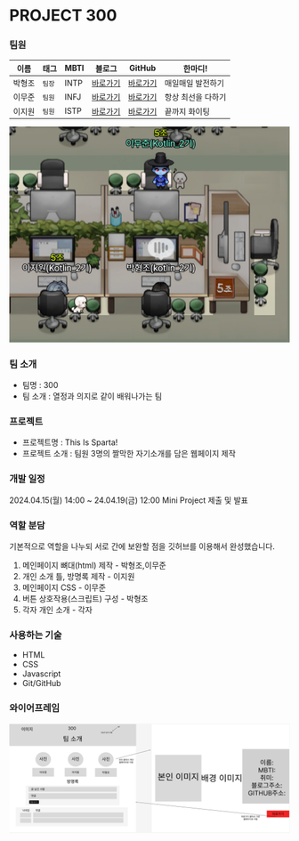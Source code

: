 # PROJECT 300

### 팀원

|이름|태그|MBTI|블로그|GitHub|한마디!|
|------|---|---|---|---|---|
|박형조|<code>팀장</code>|INTP|[바로가기](https://hjpkotlin2024.tistory.com/)|[바로가기](https://github.com/kotlin2024/sparta)|매일매일 발전하기|
|이무준|<code>팀원</code>|INFJ|[바로가기](https://moomoo11.tistory.com/)|[바로가기](https://github.com/Moo-moo-11)|항상 최선을 다하기|
|이지원|<code>팀원</code>|ISTP|[바로가기](https://velog.io/@vptl7211/posts)|[바로가기](https://github.com/gooddle)|끝까지 화이팅|

![Picture](groupphoto.PNG)


### 팀 소개

- 팀명 : 300
- 팀 소개 :  열정과 의지로 같이 배워나가는 팀


### 프로젝트

- 프로젝트명 :  This Is Sparta!
- 프로젝트 소개 :  팀원 3명의 짤막한 자기소개를 담은 웹페이지 제작

### 개발 일정

2024.04.15(월) 14:00 ~ 24.04.19(금) 12:00 Mini Project 제출 및 발표

### 역할 분담
    
기본적으로 역할을 나누되 서로 간에 보완할 점을 깃허브를 이용해서 완성했습니다.
    
1. 메인페이지 뼈대(html) 제작 - 박형조,이무준
2. 개인 소개 틀, 방명록 제작 - 이지원
3. 메인페이지 CSS - 이무준
4. 버튼 상호작용(스크립트) 구성 - 박형조
5. 각자 개인 소개 - 각자

### 사용하는 기술
- HTML
- CSS
- Javascript
- Git/GitHub

### 와이어프레임

![Picture](wire.png)
